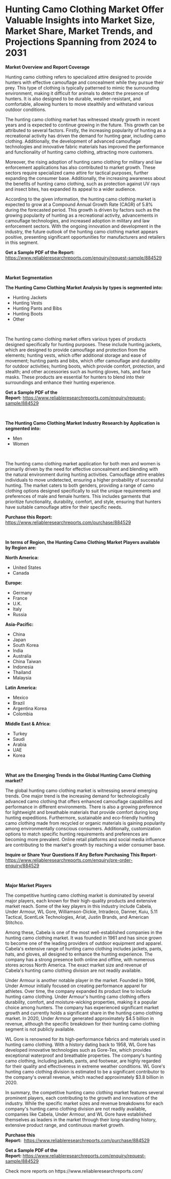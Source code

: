 <p><h1>Hunting Camo Clothing Market Offer Valuable Insights into Market Size, Market Share, Market Trends, and Projections Spanning from 2024 to 2031</h1></p><p><strong>Market Overview and Report Coverage</strong></p>
<p><p>Hunting camo clothing refers to specialized attire designed to provide hunters with effective camouflage and concealment while they pursue their prey. This type of clothing is typically patterned to mimic the surrounding environment, making it difficult for animals to detect the presence of hunters. It is also designed to be durable, weather-resistant, and comfortable, allowing hunters to move stealthily and withstand various outdoor conditions.</p><p>The hunting camo clothing market has witnessed steady growth in recent years and is expected to continue growing in the future. This growth can be attributed to several factors. Firstly, the increasing popularity of hunting as a recreational activity has driven the demand for hunting gear, including camo clothing. Additionally, the development of advanced camouflage technologies and innovative fabric materials has improved the performance and functionality of hunting camo clothing, attracting more customers.</p><p>Moreover, the rising adoption of hunting camo clothing for military and law enforcement applications has also contributed to market growth. These sectors require specialized camo attire for tactical purposes, further expanding the consumer base. Additionally, the increasing awareness about the benefits of hunting camo clothing, such as protection against UV rays and insect bites, has expanded its appeal to a wider audience.</p><p>According to the given information, the hunting camo clothing market is expected to grow at a Compound Annual Growth Rate (CAGR) of 5.8% during the forecasted period. This growth is driven by factors such as the growing popularity of hunting as a recreational activity, advancements in camouflage technologies, and increased adoption in military and law enforcement sectors. With the ongoing innovation and development in the industry, the future outlook of the hunting camo clothing market appears positive, presenting significant opportunities for manufacturers and retailers in this segment.</p></p>
<p><strong>Get a Sample PDF of the Report:</strong> <a href="https://www.reliableresearchreports.com/enquiry/request-sample/884529">https://www.reliableresearchreports.com/enquiry/request-sample/884529</a></p>
<p>&nbsp;</p>
<p><strong>Market Segmentation</strong></p>
<p><strong>The Hunting Camo Clothing Market Analysis by types is segmented into:</strong></p>
<p><ul><li>Hunting Jackets</li><li>Hunting Vests</li><li>Hunting Pants and Bibs</li><li>Hunting Boots</li><li>Other</li></ul></p>
<p>&nbsp;</p>
<p><p>The hunting camo clothing market offers various types of products designed specifically for hunting purposes. These include hunting jackets, which are designed to provide camouflage and protection from the elements; hunting vests, which offer additional storage and ease of movement; hunting pants and bibs, which offer camouflage and durability for outdoor activities; hunting boots, which provide comfort, protection, and stealth; and other accessories such as hunting gloves, hats, and face masks. These products are essential for hunters to blend into their surroundings and enhance their hunting experience.</p></p>
<p><strong>Get a Sample PDF of the Report:</strong>&nbsp;<a href="https://www.reliableresearchreports.com/enquiry/request-sample/884529">https://www.reliableresearchreports.com/enquiry/request-sample/884529</a></p>
<p>&nbsp;</p>
<p><strong>The Hunting Camo Clothing Market Industry Research by Application is segmented into:</strong></p>
<p><ul><li>Men</li><li>Women</li></ul></p>
<p>&nbsp;</p>
<p><p>The hunting camo clothing market application for both men and women is primarily driven by the need for effective concealment and blending with the natural environment during hunting activities. Camouflage attire enables individuals to move undetected, ensuring a higher probability of successful hunting. The market caters to both genders, providing a range of camo clothing options designed specifically to suit the unique requirements and preferences of male and female hunters. This includes garments that prioritize functionality, durability, comfort, and style, ensuring that hunters have suitable camouflage attire for their specific needs.</p></p>
<p><strong>Purchase this Report:</strong>&nbsp; <a href="https://www.reliableresearchreports.com/purchase/884529">https://www.reliableresearchreports.com/purchase/884529</a></p>
<p>&nbsp;</p>
<p><strong>In terms of Region, the Hunting Camo Clothing Market Players available by Region are:</strong></p>
<p>
    <p> <strong> North America: </strong>
        <ul>
            <li>United States</li>
            <li>Canada</li>
        </ul>
        </p> 
    <p> <strong> Europe: </strong>
        <ul>
            <li>Germany</li>
            <li>France</li>
            <li>U.K.</li>
            <li>Italy</li>
            <li>Russia</li>
        </ul>
        </p> 
    <p> <strong> Asia-Pacific: </strong>
        <ul>
            <li>China</li>
            <li>Japan</li>
            <li>South Korea</li>
            <li>India</li>
            <li>Australia</li>
            <li>China Taiwan</li>
            <li>Indonesia</li>
            <li>Thailand</li>
            <li>Malaysia</li>
        </ul>
        </p> 
    <p> <strong> Latin America: </strong>
        <ul>
            <li>Mexico</li>
            <li>Brazil</li>
            <li>Argentina Korea</li>
            <li>Colombia</li>
        </ul>
        </p> 
    <p> <strong> Middle East & Africa: </strong>
        <ul>
            <li>Turkey</li>
            <li>Saudi</li>
            <li>Arabia</li>
            <li>UAE</li>
            <li>Korea</li>
        </ul>
    </p>
    </p>
<p>&nbsp;</p>
<p><strong>What are the Emerging Trends in the Global Hunting Camo Clothing market?</strong></p>
<p><p>The global hunting camo clothing market is witnessing several emerging trends. One major trend is the increasing demand for technologically advanced camo clothing that offers enhanced camouflage capabilities and performance in different environments. There is also a growing preference for lightweight and breathable materials that provide comfort during long hunting expeditions. Furthermore, sustainable and eco-friendly hunting camo clothing made from recycled or organic materials is gaining popularity among environmentally conscious consumers. Additionally, customization options to match specific hunting requirements and preferences are becoming more prevalent. Online retail platforms and social media influence are contributing to the market's growth by reaching a wider consumer base.</p></p>
<p><strong>Inquire or Share Your Questions If Any Before Purchasing This Report</strong>- <a href="https://www.reliableresearchreports.com/enquiry/pre-order-enquiry/884529">https://www.reliableresearchreports.com/enquiry/pre-order-enquiry/884529</a></p>
<p>&nbsp;</p>
<p><strong>Major Market Players</strong></p>
<p><p>The competitive hunting camo clothing market is dominated by several major players, each known for their high-quality products and extensive market reach. Some of the key players in this industry include Cabela, Under Armour, WL Gore, Williamson-Dickie, Intradeco, Danner, Kuiu, 5.11 Tactical, ScentLok Technologies, Ariat, Justin Brands, and American Stitchco.</p><p>Among these, Cabela is one of the most well-established companies in the hunting camo clothing market. It was founded in 1961 and has since grown to become one of the leading providers of outdoor equipment and apparel. Cabela's extensive range of hunting camo clothing includes jackets, pants, hats, and gloves, all designed to enhance the hunting experience. The company has a strong presence both online and offline, with numerous stores across North America. The exact market size and revenue of Cabela's hunting camo clothing division are not readily available.</p><p>Under Armour is another notable player in the market. Founded in 1996, Under Armour initially focused on creating performance apparel for athletes. Over time, the company expanded its product line to include hunting camo clothing. Under Armour's hunting camo clothing offers durability, comfort, and moisture-wicking properties, making it a popular choice among hunters. The company has experienced significant market growth and currently holds a significant share in the hunting camo clothing market. In 2020, Under Armour generated approximately $4.5 billion in revenue, although the specific breakdown for their hunting camo clothing segment is not publicly available.</p><p>WL Gore is renowned for its high-performance fabrics and materials used in hunting camo clothing. With a history dating back to 1958, WL Gore has developed innovative technologies such as Gore-Tex, which provides exceptional waterproof and breathable properties. The company's hunting camo clothing, including jackets, pants, and footwear, are highly regarded for their quality and effectiveness in extreme weather conditions. WL Gore's hunting camo clothing division is estimated to be a significant contributor to the company's overall revenue, which reached approximately $3.8 billion in 2020.</p><p>In summary, the competitive hunting camo clothing market features several prominent players, each contributing to the growth and innovation of the industry. While the specific market sizes and revenue breakdowns for each company's hunting camo clothing division are not readily available, companies like Cabela, Under Armour, and WL Gore have established themselves as leaders in the market through their long-standing history, extensive product range, and continuous market growth.</p></p>
<p><strong>Purchase this Report:</strong>&nbsp;&nbsp;<a href="https://www.reliableresearchreports.com/purchase/884529">https://www.reliableresearchreports.com/purchase/884529</a></p>
<p></p>
<p><strong>Get a Sample PDF of the Report:</strong>&nbsp;<a href="https://www.reliableresearchreports.com/enquiry/request-sample/884529">https://www.reliableresearchreports.com/enquiry/request-sample/884529</a></p>
<p>Check more reports on https://www.reliableresearchreports.com/</p>